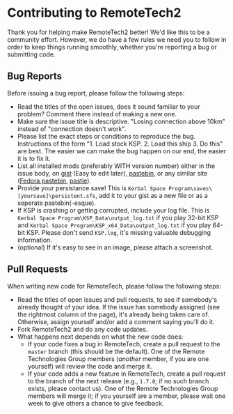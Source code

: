 Contributing to RemoteTech2
===========

Thank you for helping make RemoteTech2 better! We'd like this to be a community effort. However, we do have a few rules we need you to follow in order to keep things running smoothly, whether you're reporting a bug or submitting code.

Bug Reports
-----------

Before issuing a bug report, please follow the following steps:
* Read the titles of the open issues, does it sound familiar to your problem? Comment there instead of making a new one.
* Make sure the issue title is descriptive. "Losing connection above 10km" instead of "connection doesn't work".
* Please list the exact steps or conditions to reproduce the bug. Instructions of the form "1. Load stock KSP. 2. Load this ship 3. Do this" are best. The easier we can make the bug happen on our end, the easier it is to fix it.
* List all installed mods (preferably WITH version number) either in the issue body, on [gist](https://gist.github.com/) (Easy to edit later), [pastebin](http://pastebin.com/), or any similar site ([Fedora pastebin](http://fpaste.org),  [pastie](http://pastie.org/)).
* Provide your persistance save! This is ```Kerbal Space Program\saves\[yoursave]\persistent.sfs```, add it to your gist as a new file or as a seperate pastebin(-esque).
* If KSP is crashing or getting corrupted, include your log file. This is ```Kerbal Space Program\KSP_Data\output_log.txt``` if you play 32-bit KSP and ```Kerbal Space Program\KSP_x64_Data\output_log.txt``` if you play 64-bit KSP. Please don't send ```KSP.log```, it's missing valuable debugging information.
* (optional) If it's easy to see in an image, please attach a screenshot.

Pull Requests
-----------

When writing new code for RemoteTech, please follow the following steps:
* Read the titles of open issues and pull requests, to see if somebody's already thought of your idea. If the issue has somebody assigned (see the rightmost column of the page), it's already being taken care of. Otherwise, assign yourself and/or add a comment saying you'll do it.
* Fork RemoteTech2 and do any code updates.
* What happens next depends on what the new code does:
    - If your code fixes a bug in RemoteTech, create a pull request to the `master` branch (this should be the default). One of the Remote Technologies Group members (*another* member, if you are one yourself) will review the code and merge it.
    - If your code adds a new feature in RemoteTech, create a pull request to the branch of the next release (e.g., `1.7.0`; if no such branch exists, please contact us). One of the Remote Technologies Group members will merge it; if you yourself are a member, please wait one week to give others a chance to give feedback.
